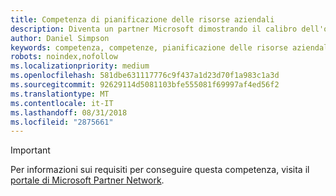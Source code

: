```yaml
---
title: Competenza di pianificazione delle risorse aziendali
description: Diventa un partner Microsoft dimostrando il calibro dell'organizzazione nello sviluppo e distribuzione di soluzioni Dynamics per le esigenze di pianificazione delle risorse aziendali.
author: Daniel Simpson
keywords: competenza, competenze, pianificazione delle risorse aziendali
robots: noindex,nofollow
ms.localizationpriority: medium
ms.openlocfilehash: 581dbe631117776c9f437a1d23d70f1a983c1a3d
ms.sourcegitcommit: 92629114d5081103bfe555081f69997af4ed56f2
ms.translationtype: MT
ms.contentlocale: it-IT
ms.lasthandoff: 08/31/2018
ms.locfileid: "2875661"
---
```

>[!IMPORTANT]
>Per informazioni sui requisiti per conseguire questa competenza, visita il [portale di Microsoft Partner Network](https://partner.microsoft.com/membership/competencies).

<!--
#Enterprise Resource Planning 
Become a Microsoft partner by proving your organization’s caliber in developing and deploying Dynamics solutions for enterprise resource planning needs.

##ERP Reseller option
The Enterprise Resource Planning (ERP) Reseller option is ideal for partners who want to prove their capability by meeting revenue thresholds. Complete all the steps within the option to attain the Enterprise Resource Planning competency.

###Gold

Your organization must meet the performance thresholds.

    - **Developed Markets**
    -   Partner must have earned a total annual gross license revenue of US$175,000
  
    - **Developing Markets**
        - Partner must have earned  a total annual gross license revenue of US$75,000 

        - Meet Revenue Requirements for Microsoft Dynamics AX on Premise & Dynamics AX online; Dynamics GP, Dynamics SL, Dynamics NAV and/or Dynamics 365 Plan or Unified Operations Plan.  
-->




